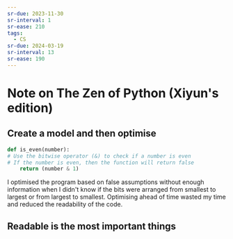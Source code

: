 ```yaml
---
sr-due: 2023-11-30
sr-interval: 1
sr-ease: 210
tags:
  - CS
sr-due: 2024-03-19
sr-interval: 13
sr-ease: 190
---
```

# Note on The Zen of Python (Xiyun's edition)

## Create a model and then optimise

```python
def is_even(number):
# Use the bitwise operator (&) to check if a number is even 
# If the number is even, then the function will return false 
	return (number & 1)
```
I optimised the program based on false assumptions without enough information when I didn't know if the bits were arranged from smallest to largest or from largest to smallest. Optimising ahead of time wasted my time and reduced the readability of the code.

## Readable is the most important things
